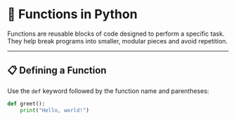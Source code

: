 # 🐍 Functions in Python

Functions are reusable blocks of code designed to perform a specific task. They help break programs into smaller, modular pieces and avoid repetition.

---

## 📋 Defining a Function

Use the `def` keyword followed by the function name and parentheses:

```python
def greet():
    print("Hello, world!")
```
